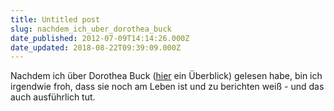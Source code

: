 ```yaml
---
title: Untitled post
slug: nachdem_ich_uber_dorothea_buck
date_published: 2012-07-09T14:14:26.000Z
date_updated: 2018-08-22T09:39:09.000Z
---
```


Nachdem ich über Dorothea Buck ([hier](http://de.wikipedia.org/wiki/Dorothea_Buck) ein Überblick) gelesen habe, bin ich irgendwie froh, dass sie noch am Leben ist und zu berichten weiß - und das auch ausführlich tut.

